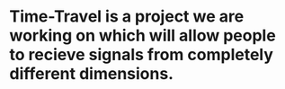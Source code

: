 # Time-Travel is a project we are working on which will allow people to recieve signals from completely different dimensions.
